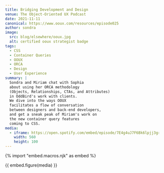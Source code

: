 ```yaml
---
title: Bridging Development and Design
venue: The Object-Oriented UX Podcast
date: 2021-11-11
canonical: https://www.ooux.com/resources/episode025
author: sondra
image:
  src: blog/elsewhere/ooux.jpg
  alt: certified ooux strategist badge
tags:
  - CSS
  - Container Queries
  - OOUX
  - ORCA
  - Design
  - User Experience
summary: |
  Sondra and Miriam chat with Sophia
  about using her ORCA methodology
  (Objects, Relationships, CTAs, and Attributes)
  in OddBird's work with clients.
  We dive into the ways OOUX
  facilitates a flow of conversation
  between designers and back-end developers,
  and get a sneak peak of Miriam's work on
  the new container query features
  coming to CSS.
media:
  - iframe: https://open.spotify.com/embed/episode/7E4g4uJ7F6Bk6lpjj3grnZ
    width: 560
    height: 100
---
```


{% import "embed.macros.njk" as embed %}

{{ embed.figure(media) }}
